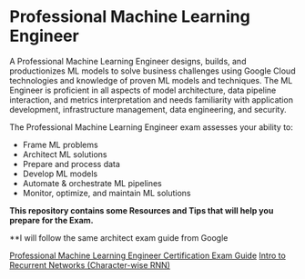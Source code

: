 # Professional Machine Learning Engineer
A Professional Machine Learning Engineer designs, builds, and productionizes ML models to solve business challenges using Google Cloud technologies and knowledge of proven ML models and techniques. The ML Engineer is proficient in all aspects of model architecture, data pipeline interaction, and metrics interpretation and needs familiarity with application development, infrastructure management, data engineering, and security.

The Professional Machine Learning Engineer exam assesses your ability to:

- Frame ML problems
- Architect ML solutions
- Prepare and process data
- Develop ML models
- Automate & orchestrate ML pipelines
- Monitor, optimize, and maintain ML solutions


**This repository contains some Resources and Tips that will help you prepare for the Exam.** 

**I will follow the same architect exam guide from Google 

[Professional Machine Learning Engineer Certification Exam Guide](https://cloud.google.com/certification/guides/machine-learning-engineer)
[Intro to Recurrent Networks (Character-wise RNN)](https://github.com/udacity/deep-learning/tree/master/intro-to-rnns)

